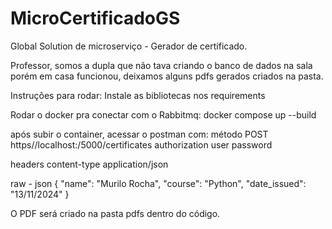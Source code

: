 # MicroCertificadoGS
Global Solution de microserviço - Gerador de certificado.

Professor, somos a dupla que não tava criando o banco de dados na sala porém em casa funcionou, deixamos alguns pdfs gerados criados na pasta.

Instruções para rodar:
Instale as bibliotecas nos requirements

Rodar o docker pra conectar com o Rabbitmq:
docker compose up --build

após subir o container, acessar o postman com:
método POST
https//localhost:/5000/certificates
authorization
user
password

headers
content-type
application/json

raw - json
{
    "name": "Murilo Rocha",
    "course": "Python",
    "date_issued": "13/11/2024"
}

O PDF será criado na pasta pdfs dentro do código.

